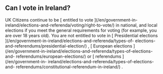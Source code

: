 ##  Can I vote in Ireland?

UK Citizens continue to be [ entitled to vote ](/en/government-in-
ireland/elections-and-referenda/voting/right-to-vote/) in national, and local
elections if you meet the general requirements for voting (for example, you
are over 18 years old). You are not entitled to vote in [ Presidential
elections ](/en/government-in-ireland/elections-and-referenda/types-of-
elections-and-referendums/presidential-election/) , [ European elections
](/en/government-in-ireland/elections-and-referenda/types-of-elections-and-
referendums/european-elections/) or [ referendums ](/en/government-in-
ireland/elections-and-referenda/types-of-elections-and-
referendums/constitutional-referendum-in-ireland/) .
